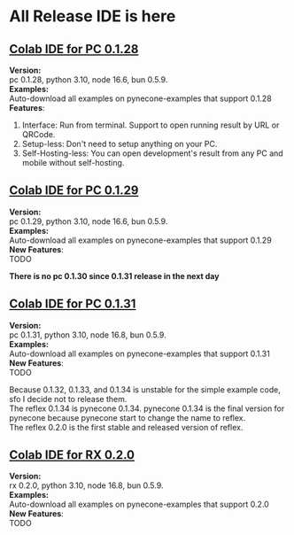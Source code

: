 # All Release IDE is here
## [Colab IDE for PC 0.1.28](https://colab.research.google.com/drive/12iYicDNG__54uiB15y5EQuycg8K59SJd?usp=sharing)  

**Version:**  
pc 0.1.28, python 3.10, node 16.6, bun 0.5.9.   
**Examples:**  
Auto-download all examples on pynecone-examples that support 0.1.28
**Features**:  
1. Interface: Run from terminal. Support to open running result by URL or QRCode. 
2. Setup-less:  Don't need to setup anything on your PC.
3. Self-Hosting-less: You can open development's result from any PC and mobile without self-hosting. 

## [Colab IDE for PC 0.1.29](https://colab.research.google.com/drive/1Y7mCWlfc9cY8q6pHqVxXwdYudBOdDKa9?usp=sharing)

**Version:**  
pc 0.1.29, python 3.10, node 16.6, bun 0.5.9.   
**Examples:**  
Auto-download all examples on pynecone-examples that support 0.1.29  
**New Features**:  
TODO


**There is no pc 0.1.30 since 0.1.31 release in the next day**



## [Colab IDE for PC 0.1.31](https://colab.research.google.com/drive/1FgCrYGiBthJ9SR-9M7KPpoRVgoHIy1hv?usp=sharing)
**Version:**  
pc 0.1.31, python 3.10, node 16.8, bun 0.5.9.   
**Examples:**  
Auto-download all examples on pynecone-examples that support 0.1.31  
**New Features**:  
TODO

Because 0.1.32, 0.1.33, and 0.1.34 is unstable for the simple example code, sfo I decide not to release them.  
The reflex 0.1.34 is pynecone 0.1.34. pynecone 0.1.34 is the final version for pynecone because pynecone start to change the name to reflex.  
The reflex 0.2.0 is the first stable and released version of reflex.  
## [Colab IDE for RX 0.2.0]()
**Version:**  
rx 0.2.0, python 3.10, node 16.8, bun 0.5.9.   
**Examples:**  
Auto-download all examples on pynecone-examples that support 0.2.0  
**New Features**:  
TODO
